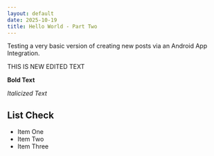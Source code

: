 ```yaml
---
layout: default
date: 2025-10-19
title: Hello World - Part Two
---
```


Testing a very basic version of creating new posts via an Android App Integration.

THIS IS NEW EDITED TEXT

**Bold Text**

*Italicized Text*

## List Check
- Item One
- Item Two
- Item Three

